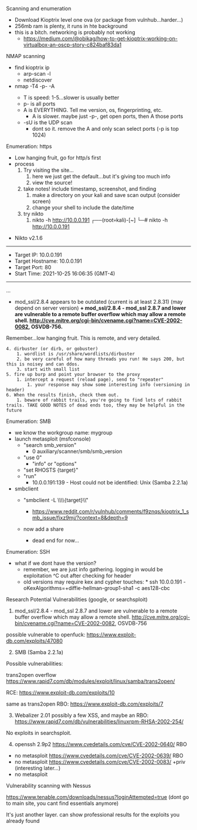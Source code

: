 Scanning and enumeration

* Download Kioptrix level one ova (or package from vulnhub...harder...)
*  256mb ram is plenty, it runs in hte background
*  this is a bitch. networking is probably not working
	*  https://medium.com/@obikag/how-to-get-kioptrix-working-on-virtualbox-an-oscp-story-c824baf83da1

NMAP scanning
* find kioptrix ip
	* arp-scan -l
	* netdiscover
* nmap -T4 -p- -A <host>
	* T is speed: 1-5...slower is usually better
	* p- is all ports
	* A is EVERYTHING. Tell me version, os, fingerprinting, etc.
		* A is slower. maybe just -p-, get open ports, then A those ports
	* -sU is the UDP scan
		* dont so it. remove the A and only scan select ports (-p is top 1024)

Enumeration: https

*	Low hanging fruit, go for http/s first
*	process
	1. Try visiting the site...
		1. here we just get the default...but it's giving too much info
		2. view the source!
	2. take notes! include timestamp, screenshot, and finding
		1. make a directory on your kali and save scan output (consider screen)
		2. change your shell to include the date/time
	3. try nikto
		1. nikto -h http://10.0.0.191
┌──(root💀kali)-[~]
└─# nikto -h http://10.0.0.191 
- Nikto v2.1.6
---------------------------------------------------------------------------
+ Target IP:          10.0.0.191
+ Target Hostname:    10.0.0.191
+ Target Port:        80
+ Start Time:         2021-10-25 16:06:35 (GMT-4)
---------------------------------------------------------------------------
...
+ mod_ssl/2.8.4 appears to be outdated (current is at least 2.8.31) (may depend on server version)
**+ mod_ssl/2.8.4 - mod_ssl 2.8.7 and lower are vulnerable to a remote buffer overflow which may allow a remote shell. http://cve.mitre.org/cgi-bin/cvename.cgi?name=CVE-2002-0082, OSVDB-756.**

Remember...low hanging fruit. This is remote, and very detailed.

	4. dirbuster (or dirb, or gobuster)
		1. wordlist is /usr/share/wordlists/dirbuster
		2. be very careful of how many threads you run! He says 200, but this is noisey and can ddos.
		3. start with small list
	5. fire up burp and point your browser to the proxy
		1. intercept a request (reload page), send to "repeater"
			1. your response may show some interesting info (versioning in header)
	6. When the results finish, check them out.
		1. beware of rabbit trails, you're going to find lots of rabbit trails. TAKE GOOD NOTES of dead ends too, they may be helpful in the future

Enumeration: SMB
* we know the workgroup name: mygroup
* launch metasploit (msfconsole)
	* "search smb_version"
		* 0 auxiliary/scanner/smb/smb_version 
	* "use 0"
		* "info" or "options"
	* "set RHOSTS {target}"
	* "run"
		*	10.0.0.191:139        -   Host could not be identified: Unix (Samba 2.2.1a)
* smbclient
	*	"smbclient -L \\\\\\\\{target}\\\\"
		*	https://www.reddit.com/r/vulnhub/comments/f9znqs/kioptrix_1_smb_issue/fixz9mj/?context=8&depth=9

	*	now add a share
		*	dead end for now...

Enumeration: SSH

* what if we dont have the version?
	*	remember, we are just info gathering. logging in would be exploitation ^C out after checking for header
	*	 old versions may require kex and cypher touches:
		*	ssh 10.0.0.191 -oKexAlgorithms=+diffie-hellman-group1-sha1 -c aes128-cbc

Research Potential Vulnerabilities (google, or searchsploit)

1. mod_ssl/2.8.4 - mod_ssl 2.8.7 and lower are vulnerable to a remote buffer overflow which may allow a remote shell. http://cve.mitre.org/cgi-bin/cvename.cgi?name=CVE-2002-0082, OSVDB-756

possible vulnerable to openfuck: https://www.exploit-db.com/exploits/47080

2. SMB (Samba 2.2.1a)

Possible vulnerabilities:

trans2open overflow https://www.rapid7.com/db/modules/exploit/linux/samba/trans2open/

RCE: https://www.exploit-db.com/exploits/10

same as trans2open RBO: https://www.exploit-db.com/exploits/7

3. Webalizer 2.01
possibly a few XSS, and maybe an RBO: https://www.rapid7.com/db/vulnerabilities/linuxrpm-RHSA-2002-254/

No exploits in searchsploit.

4. openssh 2.9p2
https://www.cvedetails.com/cve/CVE-2002-0640/ RBO
* no metasploit
https://www.cvedetails.com/cve/CVE-2002-0639/ RBO
* no metasploit
https://www.cvedetails.com/cve/CVE-2002-0083/ +priv (interesting later...)
* no metasploit

Vulnerability scanning with Nessus

https://www.tenable.com/downloads/nessus?loginAttempted=true
(dont go to main site, you cant find essentials anymore)

It's just another layer. can show professional results for the exploits you already found